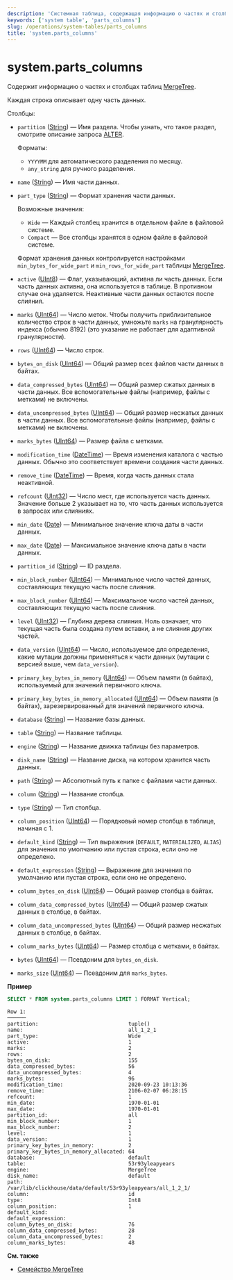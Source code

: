 ```yaml
---
description: 'Системная таблица, содержащая информацию о частях и столбцах таблиц MergeTree.'
keywords: ['system table', 'parts_columns']
slug: /operations/system-tables/parts_columns
title: 'system.parts_columns'
---
```



# system.parts_columns

Содержит информацию о частях и столбцах таблиц [MergeTree](../../engines/table-engines/mergetree-family/mergetree.md).

Каждая строка описывает одну часть данных.

Столбцы:

- `partition` ([String](../../sql-reference/data-types/string.md)) — Имя раздела. Чтобы узнать, что такое раздел, смотрите описание запроса [ALTER](/sql-reference/statements/alter).

    Форматы:

    - `YYYYMM` для автоматического разделения по месяцу.
    - `any_string` для ручного разделения.

- `name` ([String](../../sql-reference/data-types/string.md)) — Имя части данных.

- `part_type` ([String](../../sql-reference/data-types/string.md)) — Формат хранения части данных.

    Возможные значения:

    - `Wide` — Каждый столбец хранится в отдельном файле в файловой системе.
    - `Compact` — Все столбцы хранятся в одном файле в файловой системе.

    Формат хранения данных контролируется настройками `min_bytes_for_wide_part` и `min_rows_for_wide_part` таблицы [MergeTree](../../engines/table-engines/mergetree-family/mergetree.md).

- `active` ([UInt8](../../sql-reference/data-types/int-uint.md)) — Флаг, указывающий, активна ли часть данных. Если часть данных активна, она используется в таблице. В противном случае она удаляется. Неактивные части данных остаются после слияния.

- `marks` ([UInt64](../../sql-reference/data-types/int-uint.md)) — Число меток. Чтобы получить приблизительное количество строк в части данных, умножьте `marks` на гранулярность индекса (обычно 8192) (это указание не работает для адаптивной гранулярности).

- `rows` ([UInt64](../../sql-reference/data-types/int-uint.md)) — Число строк.

- `bytes_on_disk` ([UInt64](../../sql-reference/data-types/int-uint.md)) — Общий размер всех файлов части данных в байтах.

- `data_compressed_bytes` ([UInt64](../../sql-reference/data-types/int-uint.md)) — Общий размер сжатых данных в части данных. Все вспомогательные файлы (например, файлы с метками) не включены.

- `data_uncompressed_bytes` ([UInt64](../../sql-reference/data-types/int-uint.md)) — Общий размер несжатых данных в части данных. Все вспомогательные файлы (например, файлы с метками) не включены.

- `marks_bytes` ([UInt64](../../sql-reference/data-types/int-uint.md)) — Размер файла с метками.

- `modification_time` ([DateTime](../../sql-reference/data-types/datetime.md)) — Время изменения каталога с частью данных. Обычно это соответствует времени создания части данных.

- `remove_time` ([DateTime](../../sql-reference/data-types/datetime.md)) — Время, когда часть данных стала неактивной.

- `refcount` ([UInt32](../../sql-reference/data-types/int-uint.md)) — Число мест, где используется часть данных. Значение больше 2 указывает на то, что часть данных используется в запросах или слияниях.

- `min_date` ([Date](../../sql-reference/data-types/date.md)) — Минимальное значение ключа даты в части данных.

- `max_date` ([Date](../../sql-reference/data-types/date.md)) — Максимальное значение ключа даты в части данных.

- `partition_id` ([String](../../sql-reference/data-types/string.md)) — ID раздела.

- `min_block_number` ([UInt64](../../sql-reference/data-types/int-uint.md)) — Минимальное число частей данных, составляющих текущую часть после слияния.

- `max_block_number` ([UInt64](../../sql-reference/data-types/int-uint.md)) — Максимальное число частей данных, составляющих текущую часть после слияния.

- `level` ([UInt32](../../sql-reference/data-types/int-uint.md)) — Глубина дерева слияния. Ноль означает, что текущая часть была создана путем вставки, а не слияния других частей.

- `data_version` ([UInt64](../../sql-reference/data-types/int-uint.md)) — Число, используемое для определения, какие мутации должны применяться к части данных (мутации с версией выше, чем `data_version`).

- `primary_key_bytes_in_memory` ([UInt64](../../sql-reference/data-types/int-uint.md)) — Объем памяти (в байтах), используемый для значений первичного ключа.

- `primary_key_bytes_in_memory_allocated` ([UInt64](../../sql-reference/data-types/int-uint.md)) — Объем памяти (в байтах), зарезервированный для значений первичного ключа.

- `database` ([String](../../sql-reference/data-types/string.md)) — Название базы данных.

- `table` ([String](../../sql-reference/data-types/string.md)) — Название таблицы.

- `engine` ([String](../../sql-reference/data-types/string.md)) — Название движка таблицы без параметров.

- `disk_name` ([String](../../sql-reference/data-types/string.md)) — Название диска, на котором хранится часть данных.

- `path` ([String](../../sql-reference/data-types/string.md)) — Абсолютный путь к папке с файлами части данных.

- `column` ([String](../../sql-reference/data-types/string.md)) — Название столбца.

- `type` ([String](../../sql-reference/data-types/string.md)) — Тип столбца.

- `column_position` ([UInt64](../../sql-reference/data-types/int-uint.md)) — Порядковый номер столбца в таблице, начиная с 1.

- `default_kind` ([String](../../sql-reference/data-types/string.md)) — Тип выражения (`DEFAULT`, `MATERIALIZED`, `ALIAS`) для значения по умолчанию или пустая строка, если оно не определено.

- `default_expression` ([String](../../sql-reference/data-types/string.md)) — Выражение для значения по умолчанию или пустая строка, если оно не определено.

- `column_bytes_on_disk` ([UInt64](../../sql-reference/data-types/int-uint.md)) — Общий размер столбца в байтах.

- `column_data_compressed_bytes` ([UInt64](../../sql-reference/data-types/int-uint.md)) — Общий размер сжатых данных в столбце, в байтах.

- `column_data_uncompressed_bytes` ([UInt64](../../sql-reference/data-types/int-uint.md)) — Общий размер несжатых данных в столбце, в байтах.

- `column_marks_bytes` ([UInt64](../../sql-reference/data-types/int-uint.md)) — Размер столбца с метками, в байтах.

- `bytes` ([UInt64](../../sql-reference/data-types/int-uint.md)) — Псевдоним для `bytes_on_disk`.

- `marks_size` ([UInt64](../../sql-reference/data-types/int-uint.md)) — Псевдоним для `marks_bytes`.

**Пример**

```sql
SELECT * FROM system.parts_columns LIMIT 1 FORMAT Vertical;
```

```text
Row 1:
──────
partition:                             tuple()
name:                                  all_1_2_1
part_type:                             Wide
active:                                1
marks:                                 2
rows:                                  2
bytes_on_disk:                         155
data_compressed_bytes:                 56
data_uncompressed_bytes:               4
marks_bytes:                           96
modification_time:                     2020-09-23 10:13:36
remove_time:                           2106-02-07 06:28:15
refcount:                              1
min_date:                              1970-01-01
max_date:                              1970-01-01
partition_id:                          all
min_block_number:                      1
max_block_number:                      2
level:                                 1
data_version:                          1
primary_key_bytes_in_memory:           2
primary_key_bytes_in_memory_allocated: 64
database:                              default
table:                                 53r93yleapyears
engine:                                MergeTree
disk_name:                             default
path:                                  /var/lib/clickhouse/data/default/53r93yleapyears/all_1_2_1/
column:                                id
type:                                  Int8
column_position:                       1
default_kind:
default_expression:
column_bytes_on_disk:                  76
column_data_compressed_bytes:          28
column_data_uncompressed_bytes:        2
column_marks_bytes:                    48
```

**См. также**

- [Семейство MergeTree](../../engines/table-engines/mergetree-family/mergetree.md)
